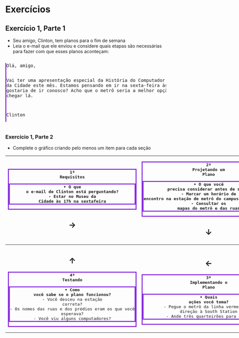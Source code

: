 # Exercícios

## Exercício 1, Parte 1

* Seu amigo, Clinton, tem planos para o fim de semana
* Leia o e-mail que ele enviou e considere quais etapas são necessárias para fazer com que esses planos aconteçam:
<div style="display: flex">
<pre style="border-left: solid blueviolet; text-align: justify">
Olá, amigo,

Vai ter uma apresentação especial da História do Computador no Museu da Cidade este mês.
Estamos pensando em ir na sexta-feira às 17h. Você gostaria de ir conosco? Acho que o metrô 
seria a melhor opção para chegar lá.

Clinton
</pre></div>

### Exercício 1, Parte 2
* Complete o gráfico criando pelo menos um item para cada seção

<div style="width: 100vw; height: 100vh">

|                                    <pre style="border: solid blueviolet">**1º Requisitos**<pre style="border: solid blueviolet">__• O que o e-mail de Clinton está perguntando?__<br>- Estar no Museu da Cidade às 17h na sextafeira</pre></pre><h2>&rarr;</h2>                                    | <pre style="border: solid blueviolet">**2º Projetando um Plano**<pre style="border: solid blueviolet">__• O que você precisa considerar antes de sair?__<br>- Marcar um horário de encontro na estação de metrô do campus antes das 17h<br>- Consultar os mapas do metrô e das ruas</pre></pre><h2>&darr;</h2> |
|:-----------------------------------------------------------------------------------------------------------------------------------------------------------------------------------------------------------------------------------------------------------------------------------------------------------:|:--------------------------------------------------------------------------------------------------------------------------------------------------------------------------------------------------------------------------------------------------------------------------------------------------------------:|
| <h2>&uarr;</h2><pre style="border: solid blueviolet">**4º Testando**<pre style="border: solid blueviolet">__• Como você sabe se o plano funcionou?__<br>- Você desceu na estação correta?<br>- Os nomes das ruas e dos prédios eram os que você esperava?<br>- Você viu alguns computadores?</pre> |                        <h2>&larr;</h2><pre style="border: solid blueviolet">**3º Implementando o Plano**<pre style="border: solid blueviolet">__• Quais ações você toma?__<br>- Pegue o metrô da linha vermelha em direção à South Station<br>- Ande três quarteirões para leste</pre>                         |

</div>

## Exercício 2, Parte 1

* **Veja a seguir novamente o email que Clinton enviou,
  casp você precise consultá-lo neste exercício**
<div style="display: flex">
<pre style="border-left: solid blueviolet">
Olá, amigo,

Vai ter uma apresentação especial da História do Computador no Museu da Cidade este mês. 
Estamos pensando em ir na sexta-feira às 17 h. Você gostaria deir conosco? Acho que o metrô
seria a melhor opção para chegar lá.

Clinton
</pre></div>
### Exercício 2, Parte 2
* **Complete este gráfico**

− Imagine o que aconteceria com a sua noite no museu se uma etapa específica fosse esquecida:
<div style="display: flex">

|                      <pre style="border: solid blueviolet">**1º Requisitos**<pre style="border: solid blueviolet">- Você já tem compromisso na sexta</pre></pre><h2>&rarr;</h2>                       | <pre style="border: solid blueviolet">**2º Projetando um Plano**<pre style="border: solid blueviolet">- Todo mundo está no metrô, mas ninguém sabe para onde está indo <br> - Você fica horas andando de metrô, masnunca chega ao museu</pre></pre><h2>&darr;</h2> |
|:-----------------------------------------------------------------------------------------------------------------------------------------------------------------------------------------------------:|:------------------------------------------------------------------------------------------------------------------------------------------------------------------------------------------------------------------------------------------------------------------:|
| <h2>&uarr;</h2><pre style="border: solid blueviolet">**4º Testando**<pre style="border: solid blueviolet">- Você passa pelo museu<br>- Você chega no edifício errado <br>- O museu está fechado</pre> |                         <h2>&larr;</h2><pre style="border: solid blueviolet">**3º Implementando o Plano**<pre style="border: solid blueviolet">- Apesar de ser um plano incrível, ninguém vai ao museu <br> - Clinton está chateado</pre>                          |

</div>





